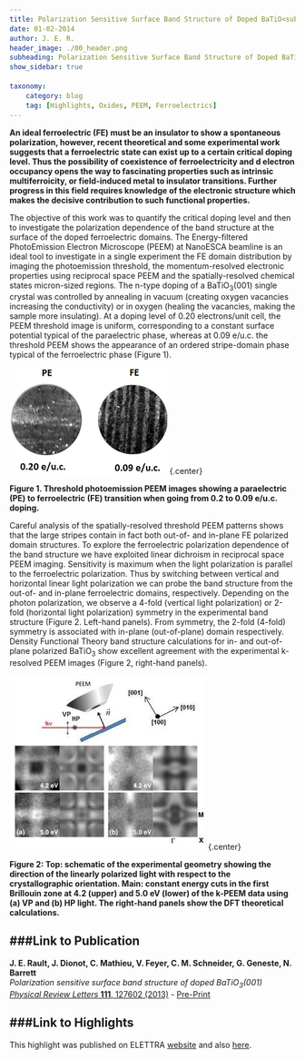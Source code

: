 ```yaml
---
title: Polarization Sensitive Surface Band Structure of Doped BaTiO<sub>3</sub>(001)
date: 01-02-2014
author: J. E. R.
header_image: ./00_header.png
subheading: Polarization Sensitive Surface Band Structure of Doped BaTiO<sub>3</sub>(001)
show_sidebar: true

taxonomy:
    category: blog
    tag: [Highlights, Oxides, PEEM, Ferroelectrics]
---
```


**An ideal ferroelectric (FE) must be an insulator to show a spontaneous polarization, however, recent theoretical and some experimental work suggests that a ferroelectric state can exist up to a certain critical doping level. Thus the possibility of coexistence of ferroelectricity and d electron occupancy opens the way to fascinating properties such as intrinsic multiferroicity, or field-induced metal to insulator transitions. Further progress in this field requires knowledge of the electronic structure which makes the decisive contribution to such functional properties.**


The objective of this work was to quantify the critical doping level and then to investigate the polarization dependence of the band structure at the surface of the doped ferroelectric domains. The Energy-filtered PhotoEmission Electron Microscope (PEEM) at NanoESCA beamline is an ideal tool to investigate in a single experiment the FE domain distribution by imaging the photoemission threshold, the momentum-resolved electronic properties using reciprocal space PEEM and the spatially-resolved chemical states micron-sized regions.
The n-type doping of a BaTiO<sub>3</sub>(001) single crystal was controlled by annealing in vacuum (creating oxygen vacancies increasing the conductivity) or in oxygen (healing the vacancies, making the sample more insulating). At a doping level of 0.20 electrons/unit cell, the PEEM threshold image is uniform, corresponding to a constant surface potential typical of the paraelectric phase, whereas at 0.09 e/u.c. the threshold PEEM shows the appearance of an ordered stripe-domain phase typical of the ferroelectric phase (Figure 1).

![Figure 1](01_figure1.png)  {.center}

__Figure 1. Threshold photoemission PEEM images showing a paraelectric (PE) to ferroelectric (FE) transition when going from 0.2 to 0.09 e/u.c. doping.__


Careful analysis of the spatially-resolved threshold PEEM patterns shows that the large stripes contain in fact both out-of- and in-plane FE polarized domain structures. To explore the ferroelectric polarization dependence of the band structure we have exploited linear dichroism in reciprocal space PEEM imaging. Sensitivity is maximum when the light polarization is parallel to the ferroelectric polarization. Thus by switching between vertical and horizontal linear light polarization we can probe the band structure from the out-of- and in-plane ferroelectric domains, respectively. Depending on the photon polarization, we observe a 4-fold (vertical light polarization) or 2-fold (horizontal light polarization) symmetry in the experimental band structure (Figure 2. Left-hand panels). From symmetry, the 2-fold (4-fold) symmetry is associated with in-plane (out-of-plane) domain respectively. Density Functional Theory band structure calculations for in- and out-of- plane polarized BaTiO<sub>3</sub> show excellent agreement with the experimental k-resolved PEEM images (Figure 2, right-hand panels).

![Figure 2](02_figure2.png)  {.center}

__Figure 2: Top: schematic of the experimental geometry showing the direction of the linearly polarized light with respect to the crystallographic orientation. Main: constant energy cuts in the first Brillouin zone at 4.2 (upper) and 5.0 eV (lower) of the k-PEEM data using (a) VP and (b) HP light. The right-hand panels show the DFT theoretical calculations.__  

###Link to Publication
---

__J. E. Rault, J. Dionot, C. Mathieu, V. Feyer, C. M. Schneider, G. Geneste, N. Barrett__  
*Polarization sensitive surface band structure of doped BaTiO<sub>3</sub>(001)*  
[*Physical Review Letters* **111**, 127602 (2013)](http://prl.aps.org/abstract/PRL/v111/i12/e127602) - [Pre-Print](https://arxiv.org/abs/1806.03739)

###Link to Highlights
---

This highlight was published on ELETTRA [website](http://www.elettra.trieste.it/science/top-stories/polarization-sensitive-surface-band-structure.html) and also [here](http://www.elettra.trieste.it/lightsources/elettra/elettra-beamlines/nanoesca/example-nanoesca.html).
